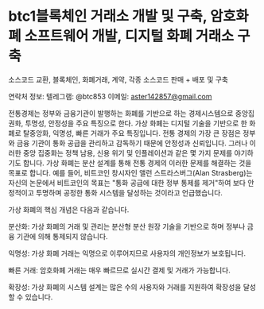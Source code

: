 # btc1블록체인 거래소 개발 및 구축, 암호화폐 소프트웨어 개발, 디지털 화폐 거래소 구축

소스코드 교환, 블록체인, 화폐거래, 계약, 각종 소스코드 판매 + 배포 및 구축

연락처 정보: 텔레그램: @btc853 이메일: aster142857@gmail.com


전통경제는 정부와 금융기관이 발행하는 화폐를 기반으로 하는 경제시스템으로 중앙집권화, 투명성, 안정성을 주요 특징으로 한다. 가상 화폐는 디지털 기술을 기반으로 한 화폐로 탈중앙화, 익명성, 빠른 거래가 주요 특징입니다.
전통 경제의 가장 큰 장점은 정부와 금융 기관이 통화 공급을 관리하고 감독하기 때문에 안정성과 신뢰입니다. 그러나 이러한 중앙 집중화는 정책 남용, 신용 위기 및 인플레이션과 같은 몇 가지 문제를 야기하기도 합니다.
가상 화폐는 분산 설계를 통해 전통 경제의 이러한 문제를 해결하는 것을 목표로 합니다. 예를 들어, 비트코인 ​​창시자인 앨런 스트라스버그(Alan Strasberg)는 자신의 논문에서 비트코인의 목표는 "통화 공급에 대한 정부 통제를 제거"하여 보다 안정적이고 투명하며 공정한 통화 시스템을 달성하는 것이라고 언급했습니다.

가상 화폐의 핵심 개념은 다음과 같습니다.


분산화: 가상 화폐의 거래 및 관리는 분산형 분산 원장 기술을 기반으로 하며 정부나 금융 기관에 의해 통제되지 않습니다.


익명성: 가상 화폐 거래는 익명으로 이루어지므로 사용자의 개인정보가 보호됩니다.


빠른 거래: 암호화폐 거래는 매우 빠르므로 실시간 결제 및 거래가 가능합니다.


확장성: 가상 화폐의 시스템 설계는 많은 수의 사용자와 거래를 지원하여 확장성을 달성할 수 있습니다.
